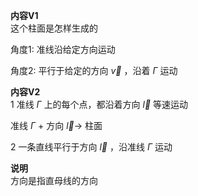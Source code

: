 **内容V1**  
这个柱面是怎样生成的  
  
角度1: 准线沿给定方向运动  
  
角度2: 平行于给定的方向 $\vec v$ ，沿着 $\Gamma$ 运动  
  
**内容V2**  
1 准线 $\Gamma$ 上的每个点，都沿着方向 $\vec l$ 等速运动  
  
准线 $\Gamma$ + 方向 $\vec l\longrightarrow$ 柱面  
  
2 一条直线平行于方向 $\vec l$ ，沿准线 $\Gamma$ 运动  
  
**说明**  
方向是指直母线的方向  
